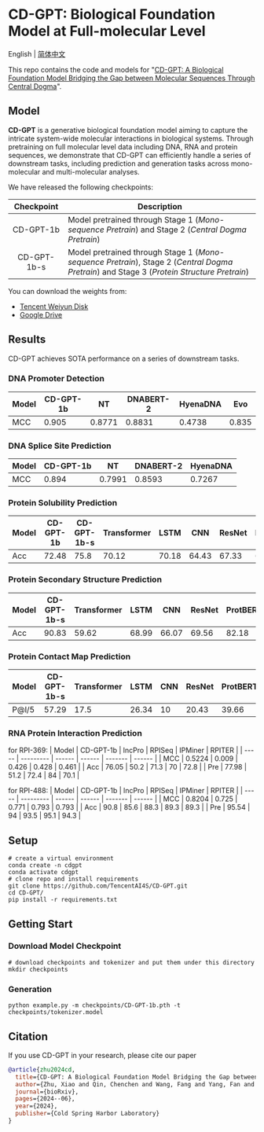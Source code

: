 # CD-GPT: Biological Foundation Model at Full-molecular Level

English | [简体中文](./README-zh.md)

This repo contains the code and models for "[CD-GPT: A Biological Foundation Model Bridging the Gap between Molecular Sequences Through Central Dogma](https://www.biorxiv.org/content/10.1101/2024.06.24.600337v1.article-info)".

## Model
**CD-GPT** is a generative biological foundation model aiming to capture the intricate system-wide molecular interactions in biological systems. Through pretraining on full molecular level data including DNA, RNA and protein sequences, we demonstrate that CD-GPT can efficiently handle a series of downstream tasks, including prediction and generation tasks across mono-molecular and multi-molecular analyses.

<!-- More details are included in the paper ["CD-GPT: A Biological Foundation Model Bridging the Gap between Molecular Sequences Through Central Dogma"](https://www.biorxiv.org/content/10.1101/2024.06.24.600337v1.article-info). -->

We have released the following checkpoints:

| Checkpoint | Description                                                                                                                       |
| :---------: | --------------------------------------------------------------------------------------------------------------------------------- |
|  CD-GPT-1b  | Model pretrained through Stage 1 (_Mono-sequence Pretrain_) and Stage 2 (_Central Dogma Pretrain_)                                      |
| CD-GPT-1b-s | Model pretrained through Stage 1 (_Mono-sequence Pretrain_), Stage 2 (_Central Dogma Pretrain_) and Stage 3 (_Protein Structure Pretrain_) |

You can download the weights from:
- [Tencent Weiyun Disk](https://share.weiyun.com/LpRbEEH4)
- [Google Drive](https://drive.google.com/drive/folders/1ZqelImiYMpmHhTrBGz7Tm8vFoWF32-pJ?usp=drive_link)

## Results

CD-GPT achieves SOTA performance on a series of downstream tasks.

### DNA Promoter Detection

| Model | CD-GPT-1b | NT     | DNABERT-2 | HyenaDNA | Evo   |
| ----- | --------- | ------ | --------- | -------- | ----- |
| MCC   | 0.905     | 0.8771 | 0.8831    | 0.4738   | 0.835 |

### DNA Splice Site Prediction

| Model | CD-GPT-1b | NT     | DNABERT-2 | HyenaDNA |
| ----- | --------- | ------ | --------- | -------- |
| MCC   | 0.894     | 0.7991 | 0.8593    | 0.7267   |

### Protein Solubility Prediction

| Model | CD-GPT-1b | CD-GPT-1b-s | Transformer | LSTM  | CNN   | ResNet | ProtBERT | ESM   |
| ----- | --------- | ----------- | ----------- | ----- | ----- | ------ | -------- | ----- |
| Acc   | 72.48     | 75.8        | 70.12       | 70.18 | 64.43 | 67.33  | 68.15    | 70.23 |

### Protein Secondary Structure Prediction


| Model | CD-GPT-1b-s | Transformer | LSTM  | CNN   | ResNet | ProtBERT | ESM   |
| ----- | ----------- | ----------- | ----- | ----- | ------ | -------- | ----- |
| Acc   | 90.83       | 59.62       | 68.99 | 66.07 | 69.56  | 82.18    | 82.73 |

### Protein Contact Map Prediction

| Model | CD-GPT-1b-s | Transformer | LSTM  | CNN | ResNet | ProtBERT | ESM   |
| ----- | ----------- | ----------- | ----- | --- | ------ | -------- | ----- |
| P@l/5  | 57.29       | 17.5        | 26.34 | 10  | 20.43  | 39.66    | 45.78 |

### RNA Protein Interaction Prediction

for RPI-369:
| Model | CD-GPT-1b | lncPro | RPISeq | IPMiner | RPITER |
| ----- | --------- | ------ | ------ | ------- | ------ |
| MCC   | 0.5224    | 0.009  | 0.426  | 0.428   | 0.461  |
| Acc   | 76.05     | 50.2   | 71.3   | 70      | 72.8   |
| Pre   | 77.98     | 51.2   | 72.4   | 84      | 70.1   |

for RPI-488:
| Model | CD-GPT-1b | lncPro | RPISeq | IPMiner | RPITER |
| ----- | --------- | ------ | ------ | ------- | ------ |
| MCC   | 0.8204    | 0.725  | 0.771  | 0.793   | 0.793  |
| Acc   | 90.8      | 85.6   | 88.3   | 89.3    | 89.3   |
| Pre   | 95.54     | 94     | 93.5   | 95.1    | 94.3   |

## Setup
```shell
# create a virtual environment
conda create -n cdgpt
conda activate cdgpt
# clone repo and install requirements
git clone https://github.com/TencentAI4S/CD-GPT.git
cd CD-GPT/
pip install -r requirements.txt
```
## Getting Start
### Download Model Checkpoint
```shell
# download checkpoints and tokenizer and put them under this directory
mkdir checkpoints
```
### Generation
```shell
python example.py -m checkpoints/CD-GPT-1b.pth -t checkpoints/tokenizer.model
```

## Citation
If you use CD-GPT in your research, please cite our paper

```BibTeX
@article{zhu2024cd,
  title={CD-GPT: A Biological Foundation Model Bridging the Gap between Molecular Sequences Through Central Dogma},
  author={Zhu, Xiao and Qin, Chenchen and Wang, Fang and Yang, Fan and He, Bing and Zhao, Yu and Yao, Jianhua},
  journal={bioRxiv},
  pages={2024--06},
  year={2024},
  publisher={Cold Spring Harbor Laboratory}
}
```